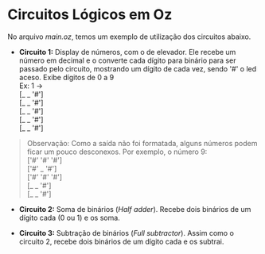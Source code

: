 # Circuitos Lógicos em Oz

No arquivo *main.oz*, temos um exemplo de utilização dos circuitos abaixo.

- **Circuito 1:** Display de números, com o de elevador. Ele recebe um número em decimal e o converte cada dígito para binário para ser passado pelo circuito, mostrando um dígito de cada vez, sendo '#' o led aceso. Exibe dígitos de 0 a 9 </br>
Ex: 1 ->   
[_ _ '#']</br>
[_ _ '#']</br>
[_ _ '#']</br>
[_ _ '#']</br>
[_ _ '#']</br>

> Observação: Como a saída não foi formatada, alguns números podem ficar um pouco desconexos. Por exemplo, o número 9:</br>
['#' '#' '#']</br>
['#' _ '#']</br>
['#' '#' '#']</br>
[_ _ '#']</br>
[_ _ '#']</br>

- **Circuito 2:** Soma de binários (*Half adder*). Recebe dois binários de um dígito cada (0 ou 1) e os soma.

- **Circuito 3:** Subtração de binários (*Full subtractor*). Assim como o circuito 2, recebe dois binários de um dígito cada e os subtrai.

